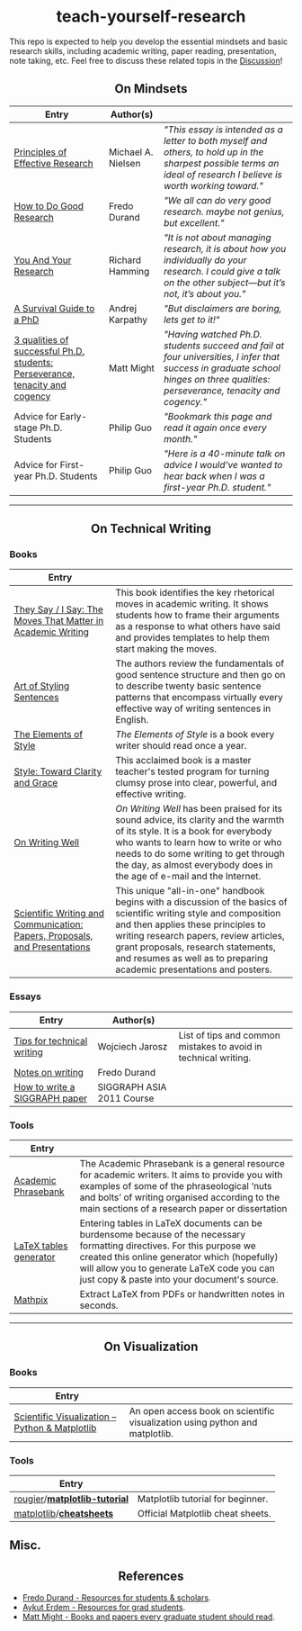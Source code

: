 <h1 align="center">teach-yourself-research</h1>

This repo is expected to help you develop the essential mindsets and basic research skills, including academic writing, paper reading, presentation, note taking, etc. Feel free to discuss these related topis in the [Discussion](https://github.com/zheng95z/teach-yourself-research/discussions)!

<h2 align="center">On Mindsets</h2>

| Entry | Author(s)||
|-|-|-|
| [Principles of Effective Research](https://michaelnielsen.org/blog/principles-of-effective-research/)| Michael A. Nielsen| *"This essay is intended as a letter to both myself and others, to hold up in the sharpest possible terms an ideal of research I believe is worth working toward."* |
| [How to Do Good Research](http://people.csail.mit.edu/fredo/DoGoodResearch.pdf) | Fredo Durand | *"We all can do very good research. maybe not genius, but excellent."*|
| [You And Your Research](https://gwern.net/doc/science/1986-hamming)| Richard Hamming | *"It is not about managing research, it is about how you individually do your research. I could give a talk on the other subject—but it’s not, it’s about you."*|
| [A Survival Guide to a PhD](https://karpathy.github.io/2016/09/07/phd/)| Andrej Karpathy | *"But disclaimers are boring, lets get to it!"*|
| [3 qualities of successful Ph.D. students: Perseverance, tenacity and cogency](https://matt.might.net/articles/successful-phd-students/) | Matt Might | *"Having watched Ph.D. students succeed and fail at four universities, I infer that success in graduate school hinges on three qualities: perseverance, tenacity and cogency."* |
| Advice for Early-stage Ph.D. Students | Philip Guo | *"Bookmark this page and read it again once every month."*|
| Advice for First-year Ph.D. Students | Philip Guo | *"Here is a 40-minute talk on advice I would've wanted to hear back when I was a first-year Ph.D. student."*|

---

<h2 align="center">On Technical Writing</h2>

### Books

|Entry||
| - | -|
| [They Say / I Say: The Moves That Matter in Academic Writing](https://www.amazon.com/They-Say-Matter-Academic-Writing/dp/0393631672/ref=sr_1_1?dchild=1&keywords=They+Say%2C+I+Say&qid=1621929812&s=books&sr=1-1)  | This book identifies the key rhetorical moves in academic writing. It shows students how to frame their arguments as a response to what others have said and provides templates to help them start making the moves. |
| [Art of Styling Sentences](https://www.amazon.com/Art-Styling-Sentences-Longknife-Ph-D/dp/0764147838/ref=sr_1_1?dchild=1&keywords=The+Art+of+Styling+Sentences&qid=1621930867&s=books&sr=1-1)| The authors review the fundamentals of good sentence structure and then go on to describe twenty basic sentence patterns that encompass virtually every effective way of writing sentences in English. |
| [The Elements of Style](https://www.amazon.com/Elements-Style-Fourth-William-Strunk/dp/020530902X/ref=pd_psc_dp_d_0_1/143-9709281-2476725?pd_rd_w=UQKoP&pf_rd_p=83f4b62c-18cd-447a-a1e8-8bdea771fe8a&pf_rd_r=Q7FAHFW3D5C4M5242Q3H&pd_rd_r=7ce0b86e-4129-4e03-991d-e614bb82857b&pd_rd_wg=CcS1j&pd_rd_i=020530902X&psc=1)| *The Elements of Style* is a book every writer should read once a year. |
| [Style: Toward Clarity and Grace](https://www.amazon.com/Style-Clarity-Chicago-Writing-Publishing/dp/0226899152/ref=sr_1_2?dchild=1&keywords=Style%3A+Toward+Clarity+and+Grace&qid=1621928749&s=books&sr=1-2)| This acclaimed book is a master teacher's tested program for turning clumsy prose into clear, powerful, and effective writing. |
| [On Writing Well](https://www.amazon.com/Writing-Well-Classic-Guide-Nonfiction/dp/0060891548/ref=pd_bxgy_img_2/143-9709281-2476725?_encoding=UTF8&pd_rd_i=0060891548&pd_rd_r=43eb5319-0311-46ab-adac-dd6dd3dce471&pd_rd_w=YpIt3&pd_rd_wg=Ls72f&pf_rd_p=fd3ebcd0-c1a2-44cf-aba2-bbf4810b3732&pf_rd_r=S15695VTZRCV4RV0DWP2&psc=1&refRID=S15695VTZRCV4RV0DWP2) | *On Writing Well* has been praised for its sound advice, its clarity and the warmth of its style. It is a book for everybody who wants to learn how to write or who needs to do some writing to get through the day, as almost everybody does in the age of e-mail and the Internet. |
| [Scientific Writing and Communication: Papers, Proposals, and Presentations](https://www.amazon.com/Scientific-Writing-Communication-Proposals-Presentations/dp/0190063289/ref=sr_1_3?dchild=1&keywords=Scientific+Writing+and+Communication%3A+Papers%2C+Proposals%2C+and+Presentations&qid=1622008404&s=books&sr=1-3) | This unique "all-in-one" handbook begins with a discussion of the basics of scientific writing style and composition and then applies these principles to writing research papers, review articles, grant proposals, research statements, and resumes as well as to preparing academic presentations and posters. |

### Essays

| Entry | Author(s)||
|-|-|-|
| [Tips for technical writing](https://cs.dartmouth.edu/~wjarosz/writing.md.html)| Wojciech Jarosz | List of tips and common mistakes to avoid in technical writing.|
| [Notes on writing](http://people.csail.mit.edu/fredo/PUBLI/writing.pdf)| Fredo Durand | |
| [How to write a SIGGRAPH paper](https://www.liyiwei.org/courses/how-siga11/) | SIGGRAPH ASIA 2011 Course                                    |  |

### Tools

| Entry ||
| - | - |
| [Academic Phrasebank](https://www.phrasebank.manchester.ac.uk/)| The Academic Phrasebank is a general resource for academic writers. It aims to provide you with examples of some of the phraseological ‘nuts and bolts’ of writing organised according to the main sections of a research paper or dissertation |
| [LaTeX tables generator](https://www.tablesgenerator.com/) | Entering tables in LaTeX documents can be burdensome because of the necessary formatting directives. For this purpose we created this online generator which (hopefully) will allow you to generate LaTeX code you can just copy & paste into your document's source. |
| [Mathpix]((https://mathpix.com/))| Extract LaTeX from PDFs or handwritten notes in seconds. |

---

<h2 align="center">On Visualization</h2>

### Books

| Entry | |
| - | - |
| [Scientific Visualization – Python & Matplotlib](https://github.com/rougier/scientific-visualization-book) | An open access book on scientific visualization using python and matplotlib. |

### Tools

| Entry | |
| ----------------------- | --------------------------------- |
| [rougier](https://github.com/rougier)/**[matplotlib-tutorial](https://github.com/rougier/matplotlib-tutorial)** | Matplotlib tutorial for beginner. |
| [matplotlib](https://github.com/matplotlib)/**[cheatsheets](https://github.com/matplotlib/cheatsheets)** | Official Matplotlib cheat sheets. |

## Misc.

<h2 align="center">References</h2>

- [Fredo Durand - Resources for students & scholars](https://people.csail.mit.edu/fredo/student.html).
- [Aykut Erdem - Resources for grad students](https://aykuterdem.github.io/resources.html).
- [Matt Might - Books and papers every graduate student should read](https://matt.might.net/articles/books-papers-materials-for-graduate-students/).
